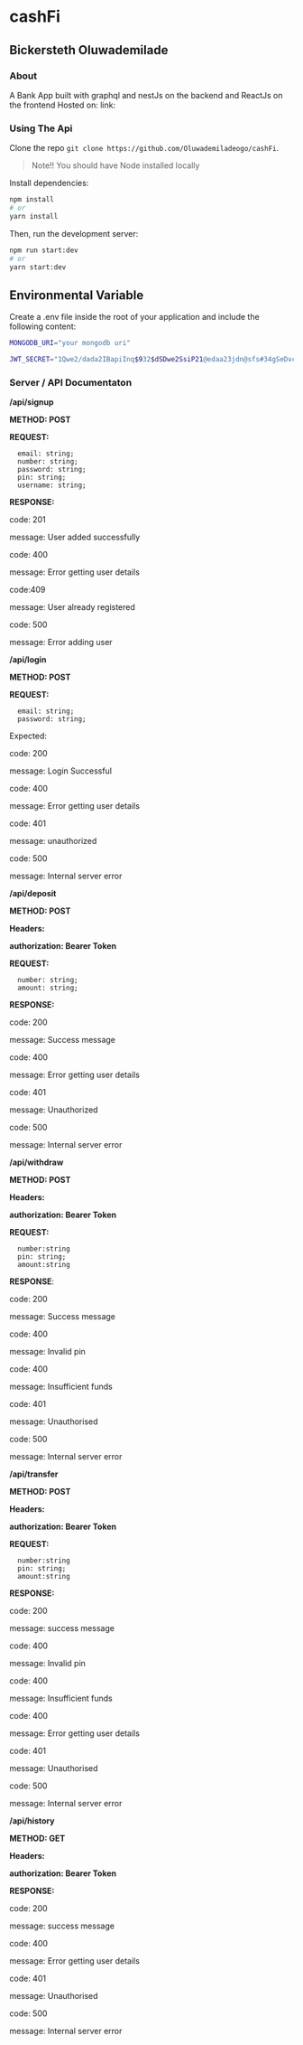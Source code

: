 # cashFi

## Bickersteth Oluwademilade

### About

A Bank App built with graphql and nestJs on the backend and ReactJs on the frontend
Hosted on: link:

### Using The Api

Clone the repo `git clone https://github.com/Oluwademiladeogo/cashFi`.

> Note!! You should have Node installed locally

Install dependencies:

```bash
npm install
# or
yarn install
```

Then, run the development server:

```bash
npm run start:dev
# or
yarn start:dev
```

## Environmental Variable

Create a .env file inside the root of your application and include the following content:

```bash
MONGODB_URI="your mongodb uri"

JWT_SECRET="1Qwe2/dada2IBapiInq$932$dSDwe2SsiP21@edaa23jdn@sfs#34gSeDvcx"
```

### Server / API Documentaton

**/api/signup**

**METHOD: POST**

**REQUEST:**

```tsx
  email: string;
  number: string;
  password: string;
  pin: string;
  username: string;
```

**RESPONSE:**

code: 201

message: User added successfully

code: 400

message: Error getting user details

code:409

message: User already registered

code: 500

message: Error adding user

**/api/login**

**METHOD: POST**

**REQUEST:**

```tsx
  email: string;
  password: string;
```

Expected:

code: 200

message: Login Successful

code: 400

message: Error getting user details

code: 401

message: unauthorized

code: 500

message: Internal server error

**/api/deposit**

**METHOD: POST**

**Headers:**

**authorization: Bearer Token**

**REQUEST:**

```tsx
  number: string;
  amount: string;
```

**RESPONSE:**

code: 200

message: Success message

code: 400

message: Error getting user details

code: 401

message: Unauthorized

code: 500

message: Internal server error

**/api/withdraw**

**METHOD: POST**

**Headers:**

**authorization: Bearer Token**

**REQUEST:**

```tsx
  number:string
  pin: string;
  amount:string
```

**RESPONSE**:

code: 200

message: Success message

code: 400

message: Invalid pin

code: 400

message: Insufficient funds

code: 401

message: Unauthorised

code: 500

message: Internal server error

**/api/transfer**

**METHOD: POST**

**Headers:**

**authorization: Bearer Token**

**REQUEST:**

```tsx
  number:string
  pin: string;
  amount:string
```

**RESPONSE:**

code: 200

message: success message

code: 400

message: Invalid pin

code: 400

message: Insufficient funds

code: 400

message: Error getting user details

code: 401

message: Unauthorised

code: 500

message: Internal server error

**/api/history**

**METHOD: GET**

**Headers:**

**authorization: Bearer Token**

**RESPONSE:**

code: 200

message: success message

code: 400

message: Error getting user details

code: 401

message: Unauthorised

code: 500

message: Internal server error
